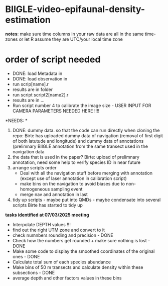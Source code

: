 # BIIGLE-video-epifaunal-density-estimation

**notes**: make sure time columns in your raw data are all in the same time-zones or let R assume they are UTC/your local time zone

# order of script needed 
- DONE: load Metadata in
- DONE: load observation in
- run scrip[name].r
- results are in folder
- run script script2[name2].r
- results are in ...
- Run script number 4 to calibrate the image size - USER INPUT FOR CAMERA PARAMETERS NEEDED HERE !!!! 


*NEEDS: *
1) DONE: dummy data. so that the code can run directly when cloning the repo: Birte has uploaded dummy data of navigation (removal of first digit of both latutude and longitude) and dummy data of annotations (prelimnary BIIGLE annotation from the same transect used in the navigation data 
2) the data that is used in the paper? Birte: upload of prelimnary annotation, need some help to verify species ID in near future
3) arrange scripts order 
    - Deal with all the navigation stuff before merging with annotation (except use of laser annotation in calibration script)
    - make bins on the navigation to avoid biases due to non-homogeneous sampling event
    - merge nav and annotation in last
4) tidy up scripts - maybe put into QMDs - maybe condensate into several scripts Birte has started to tidy up 

**tasks identified at 07/03/2025 meeting**
- Interpolate DEPTH values !!! 
- find out the right UTM zone and convert to it
- check numnbers rounding and precision - DONE
- Check how the numbers get rounded + make sure nothing is lost  - DONE
- Make some code to display the smoothed coordinates of the original ones - DONE
- Calculate total sum of each species abundance 
- Make bins of 50 m transects and calculate density within these subsections - DONE
- average depth and other factors values in these bins 
